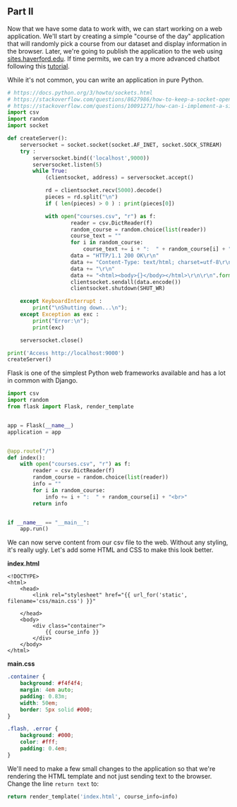 ## Part II 

Now that we have some data to work with, we can start working on a web application. We'll start by creating a simple "course of the day" application that will randomly pick a course from our dataset and display information in the browser.  Later, we're going to publish the application to the web using [sites.haverford.edu](sites.haverford.edu).  If time permits, we can try a more advanced chatbot following this [tutorial](https://pusher.com/tutorials/chatbot-flask-dialogflow).   

While it's not common, you can write an application in pure Python.      

```python
# https://docs.python.org/3/howto/sockets.html
# https://stackoverflow.com/questions/8627986/how-to-keep-a-socket-open-until-client-closes-it
# https://stackoverflow.com/questions/10091271/how-can-i-implement-a-simple-web-server-using-python-without-using-any-libraries
import csv
import random
import socket 

def createServer():
    serversocket = socket.socket(socket.AF_INET, socket.SOCK_STREAM)
    try :
        serversocket.bind(('localhost',9000))
        serversocket.listen(5)
        while True:
            (clientsocket, address) = serversocket.accept()

            rd = clientsocket.recv(5000).decode()
            pieces = rd.split("\n")
            if ( len(pieces) > 0 ) : print(pieces[0])

            with open("courses.csv", "r") as f:
                    reader = csv.DictReader(f)
                    random_course = random.choice(list(reader))
                    course_text = ""
                    for i in random_course:
                        course_text += i + ":  " + random_course[i] + "<br>"
                    data = "HTTP/1.1 200 OK\r\n"
                    data += "Content-Type: text/html; charset=utf-8\r\n"
                    data += "\r\n"
                    data += "<html><body>{}</body></html>\r\n\r\n".format(course_text)
                    clientsocket.sendall(data.encode())
                    clientsocket.shutdown(SHUT_WR)

    except KeyboardInterrupt :
        print("\nShutting down...\n");
    except Exception as exc :
        print("Error:\n");
        print(exc)

    serversocket.close()

print('Access http://localhost:9000')
createServer()
```


Flask is one of the simplest Python web frameworks available and has a lot in common with Django.



```python
import csv
import random
from flask import Flask, render_template


app = Flask(__name__)
application = app


@app.route("/")
def index():
    with open("courses.csv", "r") as f:
        reader = csv.DictReader(f)
        random_course = random.choice(list(reader))
        info = ""
        for i in random_course:
            info += i + ":  " + random_course[i] + "<br>"
        return info


if __name__ == "__main__":
    app.run()
```
We can now serve content from our csv file to the web.  Without any styling, it's really ugly.  Let's add some HTML and CSS to make this look better.

**index.html**
```
<!DOCTYPE>
<html>
    <head>
        <link rel="stylesheet" href="{{ url_for('static', filename='css/main.css') }}"
        
    </head>
    <body>
        <div class="container">
            {{ course_info }} 
        </div>
    </body>
</html>
```
**main.css**
```css
.container {
    background: #f4f4f4;
    margin: 4em auto;
    padding: 0.83m;
    width: 50em;
    border: 5px solid #000;
}

.flash, .error {
    background: #000;
    color: #fff;
    padding: 0.4em;
}
```
We'll need to make a few small changes to the application so that we're rendering the HTML template and not just sending text to the browser. Change the line `return text` to:
```python
return render_template('index.html', course_info=info)
```
